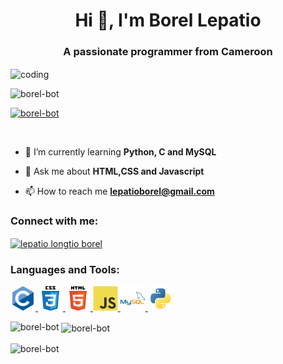 <h1 align="center">Hi 👋, I'm Borel Lepatio</h1>
<h3 align="center">A passionate programmer from Cameroon</h3>
<img align="center" alt="coding" width="400" src="https://media.giphy.com/media/v1.Y2lkPTc5MGI3NjExbTVvZWoxYzN1ZTJibXN4em5tc3dwd2thbGFsYjlrcm40dmg5bTRrcyZlcD12MV9pbnRlcm5hbF9naWZfYnlfaWQmY3Q9Zw/2IudUHdI075HL02Pkk/giphy.gif">

<p align="left"> <img src="https://komarev.com/ghpvc/?username=borel-bot&label=Profile%20views&color=0e75b6&style=flat" alt="borel-bot" /> </p>

<p align="left"> <a href="https://github.com/ryo-ma/github-profile-trophy"><img src="https://github-profile-trophy.vercel.app/?username=borel-bot" alt="borel-bot" /></a> </p>

<p align="left"> <a href="https://twitter.com/" target="blank"><img src="https://img.shields.io/twitter/follow/?logo=twitter&style=for-the-badge" alt="" /></a> </p>

- 🌱 I’m currently learning **Python, C and MySQL**

- 💬 Ask me about **HTML,CSS and Javascript**

- 📫 How to reach me **lepatioborel@gmail.com**

<h3 align="left">Connect with me:</h3>
<p align="left">
<a href="https://linkedin.com/in/lepatio longtio borel" target="blank"><img align="center" src="https://raw.githubusercontent.com/rahuldkjain/github-profile-readme-generator/master/src/images/icons/Social/linked-in-alt.svg" alt="lepatio longtio borel" height="30" width="40" /></a>
</p>

<h3 align="left">Languages and Tools:</h3>
<p align="left"> <a href="https://www.cprogramming.com/" target="_blank" rel="noreferrer"> <img src="https://raw.githubusercontent.com/devicons/devicon/master/icons/c/c-original.svg" alt="c" width="40" height="40"/> </a> <a href="https://www.w3schools.com/css/" target="_blank" rel="noreferrer"> <img src="https://raw.githubusercontent.com/devicons/devicon/master/icons/css3/css3-original-wordmark.svg" alt="css3" width="40" height="40"/> </a> <a href="https://www.w3.org/html/" target="_blank" rel="noreferrer"> <img src="https://raw.githubusercontent.com/devicons/devicon/master/icons/html5/html5-original-wordmark.svg" alt="html5" width="40" height="40"/> </a> <a href="https://developer.mozilla.org/en-US/docs/Web/JavaScript" target="_blank" rel="noreferrer"> <img src="https://raw.githubusercontent.com/devicons/devicon/master/icons/javascript/javascript-original.svg" alt="javascript" width="40" height="40"/> </a> <a href="https://www.mysql.com/" target="_blank" rel="noreferrer"> <img src="https://raw.githubusercontent.com/devicons/devicon/master/icons/mysql/mysql-original-wordmark.svg" alt="mysql" width="40" height="40"/> </a> <a href="https://www.python.org" target="_blank" rel="noreferrer"> <img src="https://raw.githubusercontent.com/devicons/devicon/master/icons/python/python-original.svg" alt="python" width="40" height="40"/> </a> </p>

<p><img align="left" src="https://github-readme-stats.vercel.app/api/top-langs?username=borel-bot&show_icons=true&locale=en&layout=compact" alt="borel-bot" /></p>

<p>&nbsp;<img align="center" src="https://github-readme-stats.vercel.app/api?username=borel-bot&show_icons=true&locale=en" alt="borel-bot" /></p>

<p><img align="center" src="https://github-readme-streak-stats.herokuapp.com/?user=borel-bot&" alt="borel-bot" /></p>
